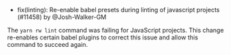 - fix(linting): Re-enable babel presets during linting of javascript projects (#11458) by @Josh-Walker-GM

The `yarn rw lint` command was failing for JavaScript projects. This change re-enables certain babel plugins to correct this issue and allow this command to succeed again.
